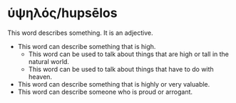 # ὑψηλός/hupsēlos
This word describes something. It is an adjective.

* This word can describe something that is high.
    * This word can be used to talk about things that are high or tall in the natural world.
    * This word can be used to talk about things that have to do with heaven.
* This word can describe something that is highly or very valuable.
* This word can describe someone who is proud or arrogant.
